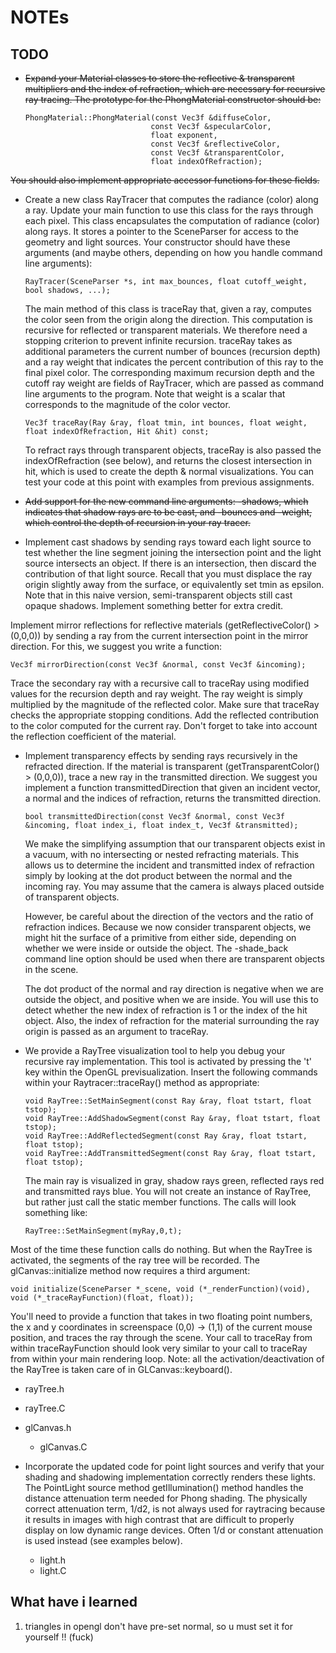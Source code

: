 # NOTEs

## TODO

- ~~Expand your Material classes to store the reflective & transparent multipliers and the index of refraction, which are necessary for recursive ray tracing. The prototype for the PhongMaterial constructor should be:~~  
    
    ```
    PhongMaterial::PhongMaterial(const Vec3f &diffuseColor,  
                                const Vec3f &specularColor,  
                                float exponent,  
                                const Vec3f &reflectiveColor,  
                                const Vec3f &transparentColor,  
                                float indexOfRefraction);  
    ```
~~You should also implement appropriate accessor functions for these fields.~~
    
- Create a new class RayTracer that computes the radiance (color) along a ray. Update your main function to use this class for the rays through each pixel. This class encapsulates the computation of radiance (color) along rays. It stores a pointer to the SceneParser for access to the geometry and light sources. Your constructor should have these arguments (and maybe others, depending on how you handle command line arguments):  

  `RayTracer(SceneParser *s, int max_bounces, float cutoff_weight, bool shadows, ...);`  

  The main method of this class is traceRay that, given a ray, computes the color seen from the origin along the direction. This computation is recursive for reflected or transparent materials. We therefore need a stopping criterion to prevent infinite recursion. traceRay takes as additional parameters the current number of bounces (recursion depth) and a ray weight that indicates the percent contribution of this ray to the final pixel color. The corresponding maximum recursion depth and the cutoff ray weight are fields of RayTracer, which are passed as command line arguments to the program. Note that weight is a scalar that corresponds to the magnitude of the color vector.  

  `Vec3f traceRay(Ray &ray, float tmin, int bounces, float weight, float indexOfRefraction, Hit &hit) const;`  

  To refract rays through transparent objects, traceRay is also passed the indexOfRefraction (see below), and returns the closest intersection in hit, which is used to create the depth & normal visualizations. You can test your code at this point with examples from previous assignments.

- ~~Add support for the new command line arguments: -shadows, which indicates that shadow rays are to be cast, and -bounces and -weight, which control the depth of recursion in your ray tracer.~~

- Implement cast shadows by sending rays toward each light source to test whether the line segment joining the intersection point and the light source intersects an object. If there is an intersection, then discard the contribution of that light source. Recall that you must displace the ray origin slightly away from the surface, or equivalently set tmin as epsilon. Note that in this naive version, semi-transparent objects still cast opaque shadows. Implement something better for extra credit.  
    
Implement mirror reflections for reflective materials (getReflectiveColor() > (0,0,0)) by sending a ray from the current intersection point in the mirror direction. For this, we suggest you write a function:  
   
`Vec3f mirrorDirection(const Vec3f &normal, const Vec3f &incoming);`  
   
 Trace the secondary ray with a recursive call to traceRay using modified values for the recursion depth and ray weight. The ray weight is simply multiplied by the magnitude of the reflected color. Make sure that traceRay checks the appropriate stopping conditions. Add the reflected contribution to the color computed for the current ray. Don't forget to take into account the reflection coefficient of the material.
    
- Implement transparency effects by sending rays recursively in the refracted direction. If the material is transparent (getTransparentColor() > (0,0,0)), trace a new ray in the transmitted direction. We suggest you implement a function transmittedDirection that given an incident vector, a normal and the indices of refraction, returns the transmitted direction.  

    `bool transmittedDirection(const Vec3f &normal, const Vec3f &incoming, float index_i, float index_t, Vec3f &transmitted);`

    We make the simplifying assumption that our transparent objects exist in a vacuum, with no intersecting or nested refracting materials. This allows us to determine the incident and transmitted index of refraction simply by looking at the dot product between the normal and the incoming ray. You may assume that the camera is always placed outside of transparent objects.  

    However, be careful about the direction of the vectors and the ratio of refraction indices. Because we now consider transparent objects, we might hit the surface of a primitive from either side, depending on whether we were inside or outside the object. The -shade_back command line option should be used when there are transparent objects in the scene.  

    The dot product of the normal and ray direction is negative when we are outside the object, and positive when we are inside. You will use this to detect whether the new index of refraction is 1 or the index of the hit object. Also, the index of refraction for the material surrounding the ray origin is passed as an argument to traceRay.

- We provide a RayTree visualization tool to help you debug your recursive ray implementation. This tool is activated by pressing the 't' key within the OpenGL previsualization. Insert the following commands within your Raytracer::traceRay() method as appropriate:
  
    ```
    void RayTree::SetMainSegment(const Ray &ray, float tstart, float tstop);
    void RayTree::AddShadowSegment(const Ray &ray, float tstart, float tstop);
    void RayTree::AddReflectedSegment(const Ray &ray, float tstart, float tstop);
    void RayTree::AddTransmittedSegment(const Ray &ray, float tstart, float tstop);
    ```

    The main ray is visualized in gray, shadow rays green, reflected rays red and transmitted rays blue. You will not create an instance of RayTree, but rather just call the static member functions. The calls will look something like:

   `RayTree::SetMainSegment(myRay,0,t);`  
   
 Most of the time these function calls do nothing. But when the RayTree is activated, the segments of the ray tree will be recorded. The glCanvas::initialize method now requires a third argument:
   
   `void initialize(SceneParser *_scene, void (*_renderFunction)(void), void (*_traceRayFunction)(float, float));` 

   You'll need to provide a function that takes in two floating point numbers, the x and y coordinates in screenspace (0,0) -> (1,1) of the current mouse position, and traces the ray through the scene. Your call to traceRay from within traceRayFunction should look very similar to your call to traceRay from within your main rendering loop. Note: all the activation/deactivation of the RayTree is taken care of in GLCanvas::keyboard().
  
  - rayTree.h
  - rayTree.C
- glCanvas.h
  - glCanvas.C
  
- Incorporate the updated code for point light sources and verify that your shading and shadowing implementation correctly renders these lights. The PointLight source method getIllumination() method handles the distance attenuation term needed for Phong shading. The physically correct attenuation term, 1/d2, is not always used for raytracing because it results in images with high contrast that are difficult to properly display on low dynamic range devices. Often 1/d or constant attenuation is used instead (see examples below).
  - light.h
  - light.C

## What have i learned

1. triangles in opengl don't have pre-set normal, so u must set it for yourself !! (fuck)

